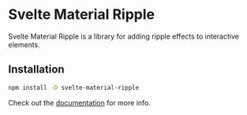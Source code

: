 # Svelte Material Ripple

Svelte Material Ripple is a library for adding ripple effects to interactive elements.

## Installation

```sh
npm install -D svelte-material-ripple
```

Check out the [documentation](https://svelte-material-ripple.pages.dev) for more info.
